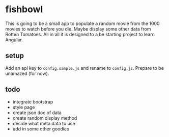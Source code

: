fishbowl
========

This is going to be a small app to populate a random movie from the 1000 movies to watch before you die. Maybe display some other data from Rotten Tomatoes.  All in all it is designed to a be starting project to learn Angular.

## setup

Add an api key to `config.sample.js` and rename to `config.js`. Prepare to be unamazed (for now).

## todo

- integrate bootstrap  
- style page  
- create json doc of data  
- create random display method  
- decide what meta data to use  
- add in some other goodies  